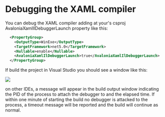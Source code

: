 # Debugging the XAML compiler

You can debug the XAML compiler adding at your's csproj AvaloniaXamlIlDebuggerLaunch property like this:

```xml
  <PropertyGroup>
    <OutputType>WinExe</OutputType>
    <TargetFramework>net5.0</TargetFramework>
    <Nullable>enable</Nullable>
    <AvaloniaXamlIlDebuggerLaunch>true</AvaloniaXamlIlDebuggerLaunch>
  </PropertyGroup>
```

If build the project in Visual Studio you should see a window like this:

![](https://user-images.githubusercontent.com/53405089/132686320-958f30a6-49f8-498f-853c-b9dd17262b54.png)

on other IDEs, a message will appear in the build output window indicating the PID of the process to attach the debugger to and the elapsed time. If within one minute of starting the build no debugger is attacked to the process, a timeout message will be reported and the build will continue as normal.
